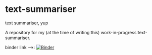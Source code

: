 # text-summariser
text summariser, yup


A repository for my (at the time of writing this) work-in-progress text-summariser.

binder link -->: [![Binder](https://mybinder.org/badge_logo.svg)](https://mybinder.org/v2/gh/D0llin/text-summariser/main?labpath=text-summariser)
